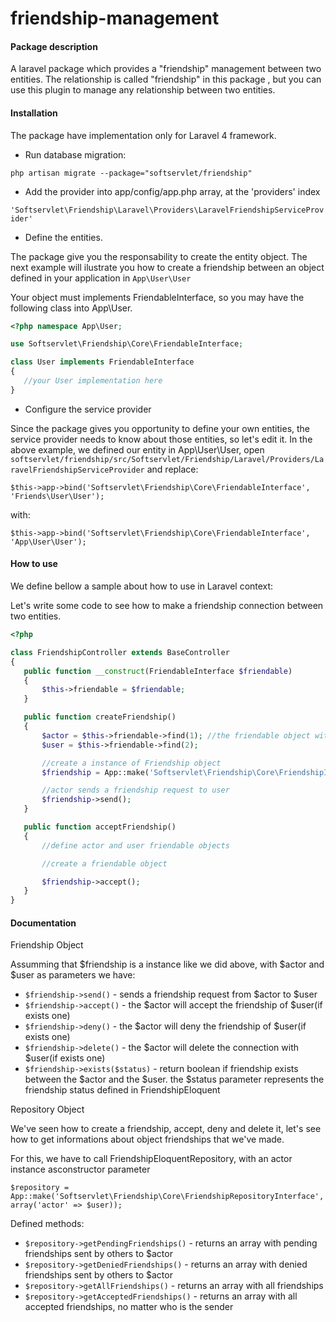 friendship-management
=====================

#### Package description

A laravel package which provides a "friendship" management between
two entities. The relationship is called "friendship" in this package
, but you can use this plugin to manage any relationship between
two entities.

#### Installation

The package have implementation only for Laravel 4 framework.

 * Run database migration:

`php artisan migrate --package="softservlet/friendship"`

 * Add the provider into app/config/app.php array, at the 'providers' index

`'Softservlet\Friendship\Laravel\Providers\LaravelFriendshipServiceProvider'`

 * Define the entities.

 The package give you the responsability to create the
 entity object. The next example will ilustrate you how to create a friendship
 between an object defined in your application in `App\User\User`

 Your object must implements FriendableInterface, so you may have the following
 class into App\User.

 ```php
 <?php namespace App\User;

 use Softservlet\Friendship\Core\FriendableInterface;

 class User implements FriendableInterface
 {
	//your User implementation here
 }
 ```
 * Configure the service provider

 Since the package gives you opportunity to define your own entities, the
 service provider needs to know about those entities, so let's edit it.
 In the above example, we defined our entity in App\User\User, open
 `softservlet/friendship/src/Softservlet/Friendship/Laravel/Providers/LaravelFriendshipServiceProvider`
 and replace:

 `$this->app->bind('Softservlet\Friendship\Core\FriendableInterface', 'Friends\User\User');`

 with:

 `$this->app->bind('Softservlet\Friendship\Core\FriendableInterface', 'App\User\User');`

#### How to use

 We define bellow a sample about how to use in Laravel context:

 Let's write some code to see how to make a friendship connection
 between two entities.

 ```php
 <?php

 class FriendshipController extends BaseController
 {
 	public function __construct(FriendableInterface $friendable)
	{
		$this->friendable = $friendable;
	}

	public function createFriendship()
	{
		$actor = $this->friendable->find(1); //the friendable object with id 1
		$user = $this->friendable->find(2);

		//create a instance of Friendship object
		$friendship = App::make('Softservlet\Friendship\Core\FriendshipInterface', array('actor' =>$actor, 'user'=> $user));

		//actor sends a friendship request to user
		$friendship->send();
	}

	public function acceptFriendship()
	{
		//define actor and user friendable objects

		//create a friendable object

		$friendship->accept();
	}
 }
```


#### Documentation

Friendship Object

Assumming that $friendship is a instance like we did above, with $actor and $user as parameters
we have:
 * `$friendship->send()` - sends a friendship request from $actor to $user
 * `$friendship->accept()` - the $actor will accept the friendship of $user(if exists one)
 * `$friendship->deny()` - the $actor will deny the friendship of $user(if exists one)
 * `$friendship->delete()` - the $actor will delete the connection with $user(if exists one)
 * `$friendship->exists($status)` - return boolean if friendship exists between the $actor and
 the $user. the $status parameter represents the friendship status defined in FriendshipEloquent

Repository Object

We've seen how to create a friendship, accept, deny and delete it, let's see how
to get informations about object friendships that we've made.

For this, we have to call FriendshipEloquentRepository, with an actor instance asconstructor parameter

`$repository = App::make('Softservlet\Friendship\Core\FriendshipRepositoryInterface', array('actor'	=> $user));`

Defined methods:

 * `$repository->getPendingFriendships()` - returns an array with pending friendships sent by others to $actor
 * `$repository->getDeniedFriendships()` - returns an array with denied friendships sent by others to $actor
 * `$repository->getAllFriendships()` - returns an array with all friendships
 * `$repository->getAcceptedFriendships()` - returns an array with all accepted friendships, no matter who is the sender
